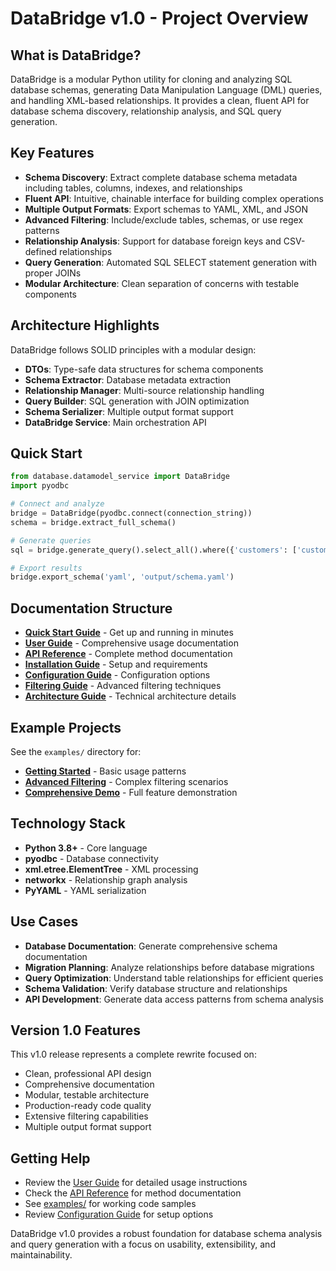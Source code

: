 # DataBridge v1.0 - Project Overview

## What is DataBridge?

DataBridge is a modular Python utility for cloning and analyzing SQL database schemas, generating Data Manipulation Language (DML) queries, and handling XML-based relationships. It provides a clean, fluent API for database schema discovery, relationship analysis, and SQL query generation.

## Key Features

- **Schema Discovery**: Extract complete database schema metadata including tables, columns, indexes, and relationships
- **Fluent API**: Intuitive, chainable interface for building complex operations
- **Multiple Output Formats**: Export schemas to YAML, XML, and JSON
- **Advanced Filtering**: Include/exclude tables, schemas, or use regex patterns
- **Relationship Analysis**: Support for database foreign keys and CSV-defined relationships
- **Query Generation**: Automated SQL SELECT statement generation with proper JOINs
- **Modular Architecture**: Clean separation of concerns with testable components

## Architecture Highlights

DataBridge follows SOLID principles with a modular design:

- **DTOs**: Type-safe data structures for schema components
- **Schema Extractor**: Database metadata extraction
- **Relationship Manager**: Multi-source relationship handling
- **Query Builder**: SQL generation with JOIN optimization
- **Schema Serializer**: Multiple output format support
- **DataBridge Service**: Main orchestration API

## Quick Start

```python
from database.datamodel_service import DataBridge
import pyodbc

# Connect and analyze
bridge = DataBridge(pyodbc.connect(connection_string))
schema = bridge.extract_full_schema()

# Generate queries
sql = bridge.generate_query().select_all().where({'customers': ['customer_id']}).build()

# Export results
bridge.export_schema('yaml', 'output/schema.yaml')
```

## Documentation Structure

- **[Quick Start Guide](quick-start.md)** - Get up and running in minutes
- **[User Guide](user-guide.md)** - Comprehensive usage documentation
- **[API Reference](api-reference.md)** - Complete method documentation
- **[Installation Guide](installation.md)** - Setup and requirements
- **[Configuration Guide](configuration.md)** - Configuration options
- **[Filtering Guide](filtering-guide.md)** - Advanced filtering techniques
- **[Architecture Guide](architecture.md)** - Technical architecture details

## Example Projects

See the `examples/` directory for:

- **[Getting Started](../examples/getting_started.py)** - Basic usage patterns
- **[Advanced Filtering](../examples/advanced_filtering.py)** - Complex filtering scenarios
- **[Comprehensive Demo](../examples/comprehensive_demo.py)** - Full feature demonstration

## Technology Stack

- **Python 3.8+** - Core language
- **pyodbc** - Database connectivity
- **xml.etree.ElementTree** - XML processing
- **networkx** - Relationship graph analysis
- **PyYAML** - YAML serialization

## Use Cases

- **Database Documentation**: Generate comprehensive schema documentation
- **Migration Planning**: Analyze relationships before database migrations
- **Query Optimization**: Understand table relationships for efficient queries
- **Schema Validation**: Verify database structure and relationships
- **API Development**: Generate data access patterns from schema analysis

## Version 1.0 Features

This v1.0 release represents a complete rewrite focused on:

- Clean, professional API design
- Comprehensive documentation
- Modular, testable architecture
- Production-ready code quality
- Extensive filtering capabilities
- Multiple output format support

## Getting Help

- Review the [User Guide](user-guide.md) for detailed usage instructions
- Check the [API Reference](api-reference.md) for method documentation
- See [examples/](../examples/) for working code samples
- Review [Configuration Guide](configuration.md) for setup options

DataBridge v1.0 provides a robust foundation for database schema analysis and query generation with a focus on usability, extensibility, and maintainability.

